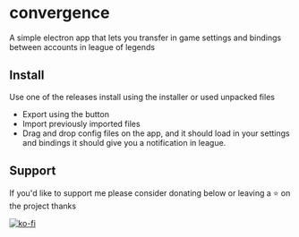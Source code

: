 # convergence

A simple electron app that lets you transfer in game settings and bindings between accounts in
league of legends

## Install
Use one of the releases install using the installer or used unpacked files

- Export using the button
- Import previously imported files
- Drag and drop config files on the app, and it should load in your settings and bindings it should give you
a notification in league.

## Support
If you'd like to support me please consider donating below or leaving a ⭐ on the project thanks

[![ko-fi](https://ko-fi.com/img/githubbutton_sm.svg)](https://ko-fi.com/M4M31ZRUH)

